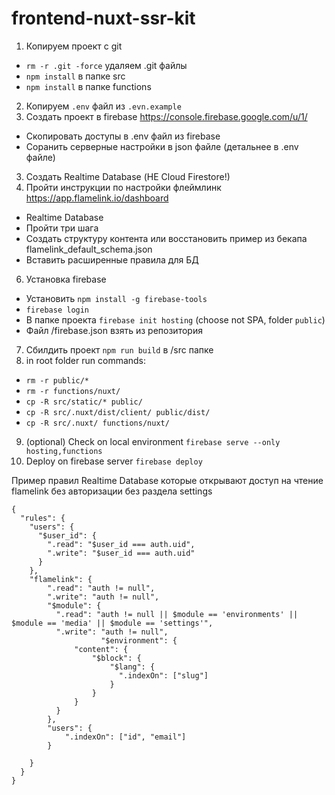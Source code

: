 # frontend-nuxt-ssr-kit

1. Копируем проект c git
+ `rm -r .git -force` удаляем .git файлы
+ `npm install` в папке src
+ `npm install` в папке functions
2. Копируем `.env` файл из `.evn.example`
3. Создать проект в firebase https://console.firebase.google.com/u/1/
+ Скопировать доступы в .env файл из firebase
+ Соранить серверные настройки в json файле (детальнее в .env файле)
3. Создать Realtime Database (НЕ Cloud Firestore!)
5. Пройти инструкции по настройки флеймлинк 
https://app.flamelink.io/dashboard
+ Realtime Database
+ Пройти три шага
+ Создать структуру контента или восстановить пример из бекапа flamelink_default_schema.json
+ Вставить расширенные правила для БД 
6. Установка firebase
+ Установить `npm install -g firebase-tools`
+ `firebase login`
+ В папке проекта `firebase init hosting` (choose not SPA, folder `public`)
+ Файл /firebase.json взять из репозитория
7. Сбилдить проект `npm run build` в /src папке
8. in root folder run commands:
+ `rm -r public/*`
+ `rm -r functions/nuxt/`
+ `cp -R src/static/* public/`
+ `cp -R src/.nuxt/dist/client/ public/dist/`
+ `cp -R src/.nuxt/ functions/nuxt/`
9. (optional) Check on local environment `firebase serve --only hosting,functions`
10. Deploy on firebase server `firebase deploy`


Пример правил Realtime Database которые открывают доступ на чтение flamelink без авторизации без раздела settings
```
{
  "rules": {
    "users": {
      "$user_id": {
        ".read": "$user_id === auth.uid",
        ".write": "$user_id === auth.uid"
      }
    },
    "flamelink": {
        ".read": "auth != null",
      	".write": "auth != null",
        "$module": {
          ".read": "auth != null || $module == 'environments' || $module == 'media' || $module == 'settings'",
          ".write": "auth != null",
					"$environment": {              
              "content": {
                  "$block": {
                      "$lang": {
                        ".indexOn": ["slug"]
                      }
                  }
              }               
          }
        },
        "users": {
        	".indexOn": ["id", "email"]
        }
      
    }     
  }
}
```
